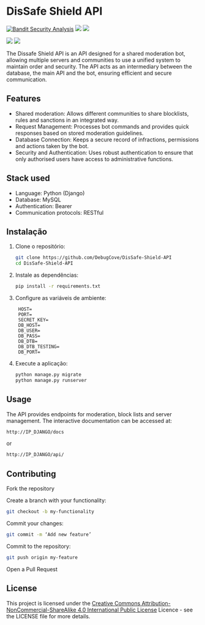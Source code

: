 # DisSafe Shield API
[![Bandit Security Analysis](https://github.com/DebugCove/DisSafe-Shield-API/actions/workflows/bandit.yml/badge.svg)](https://github.com/DebugCove/DisSafe-Shield-API/actions/workflows/bandit.yml)
![](https://img.shields.io/github/v/release/DebugCove/DisSafe-Shield-API?include_prereleases)
![](https://img.shields.io/github/last-commit/DebugCove/DisSafe-Shield-API)

![](https://img.shields.io/github/stars/DebugCove/DisSafe-Shield-API)
![](https://img.shields.io/github/forks/DebugCove/DisSafe-Shield-API)

The Dissafe Shield API is an API designed for a shared moderation bot, allowing multiple servers and communities to use a unified system to maintain order and security. The API acts as an intermediary between the database, the main API and the bot, ensuring efficient and secure communication.
## Features

- Shared moderation: Allows different communities to share blocklists, rules and sanctions in an integrated way.
- Request Management: Processes bot commands and provides quick responses based on stored moderation guidelines.
- Database Connection: Keeps a secure record of infractions, permissions and actions taken by the bot.
- Security and Authentication: Uses robust authentication to ensure that only authorised users have access to administrative functions.


## Stack used

- Language: Python (Django) 
- Database: MySQL
- Authentication: Bearer
- Communication protocols: RESTful 


## Instalação

1. Clone o repositório:
   ```bash
   git clone https://github.com/DebugCove/DisSafe-Shield-API
   cd DisSafe-Shield-API
   ```
2. Instale as dependências:
   ```bash
   pip install -r requirements.txt
   ```
3. Configure as variáveis de ambiente:
   ```env
    HOST=
    PORT=
    SECRET_KEY=
    DB_HOST=
    DB_USER=
    DB_PASS=
    DB_DTB=
    DB_DTB_TESTING=
    DB_PORT=
   ```
4. Execute a aplicação:
   ```bash
   python manage.py migrate
   python manage.py runserver
   ```


## Usage

The API provides endpoints for moderation, block lists and server management. The interactive documentation can be accessed at:
```bash
http://IP_DJANGO/docs
```
or
```bash
http://IP_DJANGO/api/
```


## Contributing

Fork the repository

Create a branch with your functionality:

```bash
git checkout -b my-functionality
```

Commit your changes:

```bash
git commit -m ‘Add new feature’
```

Commit to the repository:

```bash
git push origin my-feature
```

Open a Pull Request


## License

This project is licensed under the [Creative Commons Attribution-NonCommercial-ShareAlike 4.0 International Public License](LICENSE.md)  Licence - see the LICENSE file for more details.



